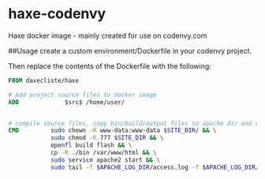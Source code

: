 # haxe-codenvy
Haxe docker image - mainly created for use on codenvy.com

##Usage
create a custom environment/Dockerfile in your codenvy project.

Then replace the contents of the Dockerfile with the following:

```Dockerfile
FROM davecliste/haxe

# Add project source files to docker image
ADD             $src$ /home/user/


# compile source files, copy bin/build/output files to apache dir and run apache server
CMD         sudo chown -R www-data:www-data $SITE_DIR/ && \
            sudo chmod -R 777 $SITE_DIR && \
            openfl build flash && \
            cp -R ./bin /var/www/html && \
            sudo service apache2 start && \
            sudo tail -f $APACHE_LOG_DIR/access.log -f $APACHE_LOG_DIR/error.log
```
